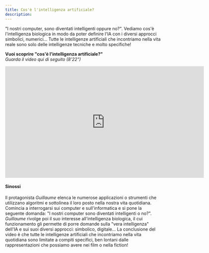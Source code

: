 ```yaml
---
title: Cos'è l'intelligenza artificiale?
description:
---
```


"I nostri computer, sono diventati intelligenti oppure no?". Vediamo cos'è l'intelligenza biologica in modo da poter definire l'IA con i diversi approcci simbolici, numerici... Tutte le intelligenze artificiali che incontriamo nella vita reale sono solo delle intelligenze tecniche e molto specifiche!

**Vuoi scoprire "cos'è l'intelligenza artificiale?"**  
_Guarda il video qui di seguito (8'22")_

<center><iframe width="640" height="360" src="https://www.youtube.com/embed/bkuWz0eAS7w?rel=0&showinfo=0&cc_load_policy=1&hl=en&modestbranding=1" frameborder="0" allowfullscreen></iframe></center>

#### Sinossi
Il protagonista _Guillaume_ elenca le numerose applicazioni o strumenti che utilizzano algoritmi e sottolinea il loro posto nella nostra vita quotidiana. Comincia a interrogarsi sui computer e sull'informatica e si pone la seguente domanda: "I nostri computer sono diventati intelligenti o no?".
_Guillaume_ rivolge poi il suo interesse all'intelligenza biologica, il cui funzionamento gli permette di porre domande sulla "vera intelligenza" dell'IA e sui suoi diversi approcci: simbolico, digitale... La conclusione del video è che tutte le intelligenze artificiali che incontriamo nella vita quotidiana sono limitate a compiti specifici, ben lontani dalle rappresentazioni che possiamo avere nei film o nella fiction!
